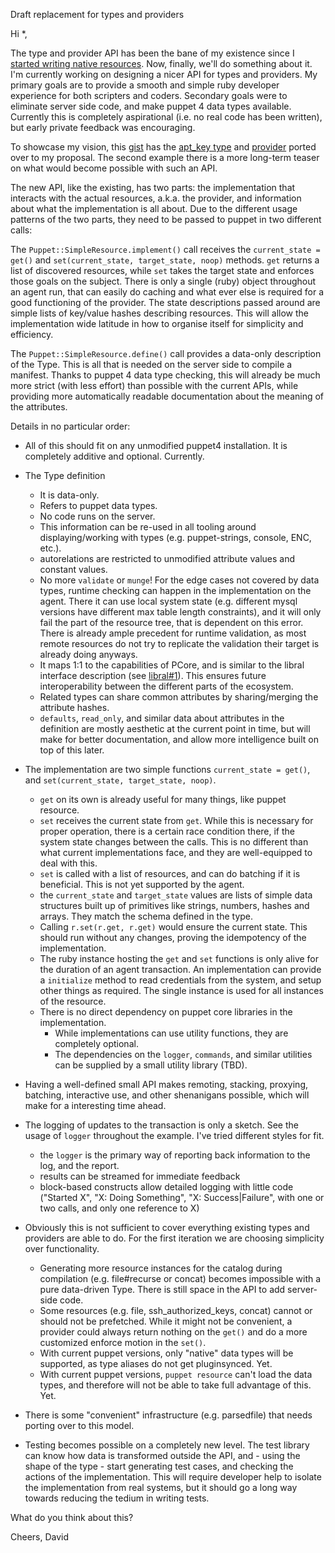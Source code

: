 Draft replacement for types and providers

Hi *,

The type and provider API has been the bane of my existence since I [started writing native resources](https://github.com/DavidS/puppet-mysql-old/commit/d33c7aa10e3a4bd9e97e947c471ee3ed36e9d1e2). Now, finally, we'll do something about it. I'm currently working on designing a nicer API for types and providers. My primary goals are to provide a smooth and simple ruby developer experience for both scripters and coders. Secondary goals were to eliminate server side code, and make puppet 4 data types available. Currently this is completely aspirational (i.e. no real code has been written), but early private feedback was encouraging.

To showcase my vision, this [gist](https://gist.github.com/DavidS/430330ae43ba4b51fe34bd27ddbe4bc7) has the [apt_key type](https://github.com/puppetlabs/puppetlabs-apt/blob/master/lib/puppet/type/apt_key.rb) and [provider](https://github.com/puppetlabs/puppetlabs-apt/blob/master/lib/puppet/provider/apt_key/apt_key.rb) ported over to my proposal. The second example there is a more long-term teaser on what would become possible with such an API. 

The new API, like the existing, has two parts: the implementation that interacts with the actual resources, a.k.a. the provider, and information about what the implementation is all about. Due to the different usage patterns of the two parts, they need to be passed to puppet in two different calls: 

The `Puppet::SimpleResource.implement()` call receives the `current_state = get()` and `set(current_state, target_state, noop)` methods. `get` returns a list of discovered resources, while `set` takes the target state and enforces those goals on the subject. There is only a single (ruby) object throughout an agent run, that can easily do caching and what ever else is required for a good functioning of the provider. The state descriptions passed around are simple lists of key/value hashes describing resources. This will allow the implementation wide latitude in how to organise itself for simplicity and efficiency.  

The `Puppet::SimpleResource.define()` call provides a data-only description of the Type. This is all that is needed on the server side to compile a manifest. Thanks to puppet 4 data type checking, this will already be much more strict (with less effort) than possible with the current APIs, while providing more automatically readable documentation about the meaning of the attributes. 
  

Details in no particular order:

* All of this should fit on any unmodified puppet4 installation. It is completely additive and optional. Currently.

* The Type definition 
  * It is data-only.
  * Refers to puppet data types.
  * No code runs on the server.
  * This information can be re-used in all tooling around displaying/working with types (e.g. puppet-strings, console, ENC, etc.).
  * autorelations are restricted to unmodified attribute values and constant values.
  * No more `validate` or `munge`! For the edge cases not covered by data types, runtime checking can happen in the implementation on the agent. There it can use local system state (e.g. different mysql versions have different max table length constraints), and it will only fail the part of the resource tree, that is dependent on this error. There is already ample precedent for runtime validation, as most remote resources do not try to replicate the validation their target is already doing anyways.
  * It maps 1:1 to the capabilities of PCore, and is similar to the libral interface description (see [libral#1](https://github.com/puppetlabs/libral/pull/2)). This ensures future interoperability between the different parts of the ecosystem.
  * Related types can share common attributes by sharing/merging the attribute hashes.
  * `defaults`, `read_only`, and similar data about attributes in the definition are mostly aesthetic at the current point in time, but will make for better documentation, and allow more intelligence built on top of this later.

* The implementation are two simple functions `current_state = get()`, and `set(current_state, target_state, noop)`.
  * `get` on its own is already useful for many things, like puppet resource.
  * `set` receives the current state from `get`. While this is necessary for proper operation, there is a certain race condition there, if the system state changes between the calls. This is no different than what current implementations face, and they are well-equipped to deal with this.
  * `set` is called with a list of resources, and can do batching if it is beneficial. This is not yet supported by the agent.
  * the `current_state` and `target_state` values are lists of simple data structures built up of primitives like strings, numbers, hashes and arrays. They match the schema defined in the type.
  * Calling `r.set(r.get, r.get)` would ensure the current state. This should run without any changes, proving the idempotency of the implementation.
  * The ruby instance hosting the `get` and `set` functions is only alive for the duration of an agent transaction. An implementation can provide a `initialize` method to read credentials from the system, and setup other things as required. The single instance is used for all instances of the resource.
  * There is no direct dependency on puppet core libraries in the implementation.
    * While implementations can use utility functions, they are completely optional.
    * The dependencies on the `logger`, `commands`, and similar utilities can be supplied by a small utility library (TBD).

* Having a well-defined small API makes remoting, stacking, proxying, batching, interactive use, and other shenanigans possible, which will make for a interesting time ahead.

* The logging of updates to the transaction is only a sketch. See the usage of `logger` throughout the example. I've tried different styles for fit.
  * the `logger` is the primary way of reporting back information to the log, and the report.
  * results can be streamed for immediate feedback
  * block-based constructs allow detailed logging with little code ("Started X", "X: Doing Something", "X: Success|Failure", with one or two calls, and only one reference to X)
  
* Obviously this is not sufficient to cover everything existing types and providers are able to do. For the first iteration we are choosing simplicity over functionality.
  * Generating more resource instances for the catalog during compilation (e.g. file#recurse or concat) becomes impossible with a pure data-driven Type. There is still space in the API to add server-side code. 
  * Some resources (e.g. file, ssh_authorized_keys, concat) cannot or should not be prefetched. While it might not be convenient, a provider could always return nothing on the `get()` and do a more customized enforce motion in the `set()`.
  * With current puppet versions, only "native" data types will be supported, as type aliases do not get pluginsynced. Yet.
  * With current puppet versions, `puppet resource` can't load the data types, and therefore will not be able to take full advantage of this. Yet.

* There is some "convenient" infrastructure (e.g. parsedfile) that needs porting over to this model.

* Testing becomes possible on a completely new level. The test library can know how data is transformed outside the API, and - using the shape of the type - start generating test cases, and checking the actions of the implementation. This will require developer help to isolate the implementation from real systems, but it should go a long way towards reducing the tedium in writing tests.


What do you think about this?


Cheers, David

